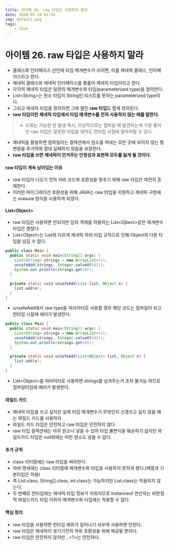 ```yaml
---
title: 아이템 26. raw 타입은 사용하지 말라
date: 2020-05-24 01:24
img: default.png
tags:
    - Java
---
```

# 아이템 26. raw 타입은 사용하지 말라
- 클래스와 인터페이스 선언에 타입 매개변수가 쓰이면, 이를 제네릭 클래스, 인터페이스라고 한다.
- 제네릭 클래스와 제네릭 인터페이스를 통틀어 제네릭 타입이라고 한다.
- 각각의 제네릭 타입은 일련의 매개변수화 타입(parameterized type)을 정의한다.
- List\<String\>는 원소 타입이 String인 리스트를 뜻하는 parameterized type이다.
- 그리고 제네릭 타입을 정의하면 그에 딸린 **raw 타입**도 함께 정의된다.
- **raw 타입이란 제네릭 타입에서 타입 매개변수를 전혀 사용하지 않는 때를 말한다.**

> - 오류는 가능한 한 발생 즉시, 이상적으로는 컴파일 때 발견하는게 가장 좋지만 raw 타입은 잘못된 타입을 넣어도 런타입 시점에 알아차릴 수 있다.

- 제네릭을 활용하면 컴파일러는 컬렉션에서 원소를 꺼내는 모든 곳에 보이지 않는 형변환을 추가하여 절대 실패하지 않음을 보장한다.
- **raw 타입을 쓰면 제네릭이 안겨주는 안정성과 표현력 모두를 잃게 될 것이다.**

#### raw 타입이 계속 남아있는 이유
- raw 타입이 나오기 전의 자바 코드와 호환성을 맞추기 위해 raw 타입은 여전히 존재한다.
- 이러한 마이그레이션 호환성을 위해 JAVA는 raw 타입을 지원하고 제네릭 구현에는 erasure 방식을 사용하게 되었다.

#### List\<Object\>
- raw 타입은 사용하면 안되지만 임의 객체를 허용하는 List\<Ojbect\>같은 매개변수 타입은 괜찮다.
- List\<Object\>는 List와 다르게 제네릭 하위 타입 규칙으로 인해 Object외 다른 타입을 넘길 수 없다.

```java
public class Main {
  public static void main(String[] args) {
    List<String> strings = new ArrayList<>();
    unsafeAdd(strings, Integer.valueOf(42));
    System.out.println(strings.get(0));
  }

  private static void unsafeAdd(List list, Object o) {
    list.add(o);
  }
}
```
- unsafeAdd에서 raw type을 파라미터로 사용할 경우 해당 코드는 컴파일이 되고 런타임 시점에 에러가 발생한다.

```java
public class Main {
  public static void main(String[] args) {
    List<String> strings = new ArrayList<>();
    unsafeAdd(strings, Integer.valueOf(42));
    System.out.println(strings.get(0));
  }

  private static void unsafeAdd(List<Object> list, Object o) {
    list.add(o);
  }
}
```
- List\<Object\>를 파라미터로 사용하면 strings를 넘겨주는거 조차 불가능 하므로 컴파일타임에 에러가 발생한다.

#### 와일드 카드
- 제네릭 타입을 쓰고 싶지만 실제 타입 매개변수가 무엇인지 신경쓰고 싶지 않을 때는 와일드 카드를 사용하자.
- 와일드 카드 타입은 안전하고 raw 타입은 안전하지 않다.
- raw 타입 컬렉션에는 아무 원소나 넣을 수 있어 타입 불변식을 훼손하기 쉽지만 와일드카드 타입은 null외에는 어떤 원소도 넣을 수 없다.

#### 추가 규칙
- class 리터럴에는 raw 타입을 써야한다.
- 자바 명세에는 class 리터럴에 매개변수화 타입을 사용하지 못하게 했다.(배열과 기본타입은 허용)
- 즉 List.class, String[].class, int.class는 가능하지만 List<String>.class는 허용되지 않는다.
- 두 번째로 런타임에는 제네릭 타입 정보가 지워지므로 instanceof 연산자는 비한정적 와일드카드 타입 이외의 매개변수화 타입에는 적용할 수 없다.

#### 핵심 정리
- raw 타입을 사용하면 런타임 예외가 일어나기 쉬우며 사용하면 안된다.
- raw 타입은 제네릭이 생기기전의 하위 호환성을 위해 제공될 뿐이다.
- raw 타입은 안전하지 않지만 <Object>, <?>는 안전하다.